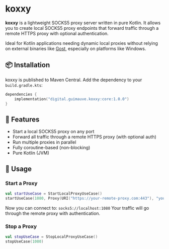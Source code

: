 # koxxy

**koxxy** is a lightweight SOCKS5 proxy server written in pure Kotlin. It allows you to create local SOCKS5 proxy
endpoints that forward traffic through a remote HTTPS proxy with optional authentication.

Ideal for Kotlin applications needing dynamic local proxies without relying on external binaries
like [Gost](https://github.com/go-gost/gost), especially on platforms like Windows.

## 📦 Installation

koxxy is published to Maven Central. Add the dependency to your `build.gradle.kts`:

```kotlin
dependencies {
    implementation("digital.guimauve.koxxy:core:1.0.0")
}
```

## 🚀 Features

* Start a local SOCKS5 proxy on any port
* Forward all traffic through a remote HTTPS proxy (with optional auth)
* Run multiple proxies in parallel
* Fully coroutine-based (non-blocking)
* Pure Kotlin (JVM)

## 🧪 Usage

### Start a Proxy

```kotlin
val startUseCase = StartLocalProxyUseCase()
startUseCase(1080, Proxy(URI("https://your-remote-proxy.com:443"), "yourUsername", "yourPassword"))
```

Now you can connect to: `socks5://localhost:1080`
Your traffic will go through the remote proxy with authentication.

### Stop a Proxy

```kotlin
val stopUseCase = StopLocalProxyUseCase()
stopUseCase(1080)
```

